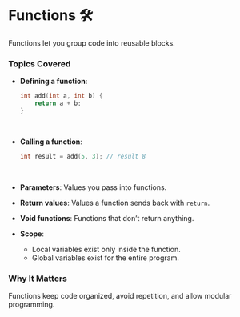 # Functions 🛠️

Functions let you group code into reusable blocks.

### Topics Covered
- **Defining a function**:
    ```c
    int add(int a, int b) {
        return a + b;
    }
<br>

- **Calling a function**:
    ```c
    int result = add(5, 3); // result 8
<br>

- **Parameters**: Values you pass into functions.

- **Return values**: Values a function sends back with `return`.
- **Void functions**: Functions that don’t return anything.
- **Scope**:
    - Local variables exist only inside the function.
    - Global variables exist for the entire program.

### Why It Matters
Functions keep code organized, avoid repetition, and allow modular programming.